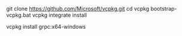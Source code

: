 git clone https://github.com/Microsoft/vcpkg.git
cd vcpkg
bootstrap-vcpkg.bat
vcpkg integrate install

vcpkg install grpc:x64-windows